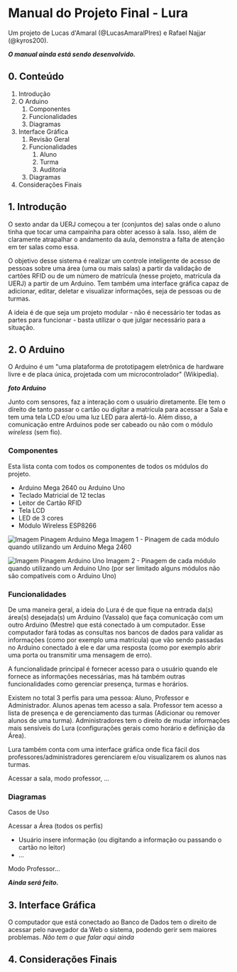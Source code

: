 # Manual do Projeto Final - Lura
Um projeto de Lucas d'Amaral (@LucasAmaralPIres) e Rafael Najjar (@kyros200).

__*O manual ainda está sendo desenvolvido.*__

## 0. Conteúdo
1. Introdução
1. O Arduino
   1. Componentes
   1. Funcionalidades
   1. Diagramas
1. Interface Gráfica
   1. Revisão Geral
   1. Funcionalidades
      1. Aluno
      1. Turma
      1. Auditoria
   1. Diagramas
1. Considerações Finais

## 1. Introdução
  O sexto andar da UERJ começou a ter (conjuntos de) salas onde o aluno tinha que tocar uma campainha para obter acesso à sala. Isso, além de claramente atrapalhar o andamento da aula, demonstra a falta de atenção em ter salas como essa.  
  
  O objetivo desse sistema é realizar um controle inteligente de acesso de pessoas sobre uma área (uma ou mais salas) a partir da validação de cartões RFID ou de um número de matrícula (nesse projeto, matrícula da UERJ) a partir de um Arduino. Tem também uma interface gráfica capaz de adicionar, editar, deletar e visualizar informações, seja de pessoas ou de turmas.
  
  A ideia é de que seja um projeto modular - não é necessário ter todas as partes para funcionar - basta utilizar o que julgar necessário para a situação.
  
## 2. O Arduino
  O Arduino é um "uma plataforma de prototipagem eletrônica de hardware livre e de placa única, projetada com um microcontrolador" (Wikipedia).  
  
  __*foto Arduino*__
  
  Junto com sensores, faz a interação com o usuário diretamente. Ele tem o direito de tanto passar o cartão ou digitar a matrícula para acessar a Sala e tem uma tela LCD e/ou uma luz LED para alertá-lo. Além disso, a comunicação entre Arduinos pode ser cabeado ou não com o módulo *wireless* (sem fio).
  
### Componentes
Esta lista conta com todos os componentes de todos os módulos do projeto.  
- Arduino Mega 2640 ou Arduino Uno
- Teclado Matricial de 12 teclas
- Leitor de Cartão RFID
- Tela LCD
- LED de 3 cores
- Módulo Wireless ESP8266

![Imagem Pinagem Arduino Mega](https://github.com/LucasAmaralPIres/ProjetoFinalUERJ/blob/master/Vers%C3%A3o%201.0/Imagem%20da%20pinagem%20-%20MEGA.png)
Imagem 1 - Pinagem de cada módulo quando utilizando um Arduino Mega 2460

![Imagem Pinagem Arduino Uno](https://github.com/LucasAmaralPIres/ProjetoFinalUERJ/blob/master/Vers%C3%A3o%201.0/Imagem%20da%20pinagem.png)
Imagem 2 - Pinagem de cada módulo quando utilizando um Arduino Uno (por ser limitado alguns módulos não são compatíveis com o Arduino Uno)

### Funcionalidades
  De uma maneira geral, a ideia do Lura é de que fique na entrada da(s) área(s) desejada(s) um Arduino (Vassalo) que faça comunicação com um outro Arduino (Mestre) que está conectado à um computador. Esse computador fará todas as consultas nos bancos de dados para validar as informações (como por exemplo uma matrícula) que vão sendo passadas no Arduino conectado à ele e dar uma resposta (como por exemplo abrir uma porta ou transmitir uma mensagem de erro).
  
  A funcionalidade principal é fornecer acesso para o usuário quando ele fornece as informações necessárias, mas há também outras funcionalidades como gerenciar presença, turmas e horários.
  
  Existem no total 3 perfis para uma pessoa: Aluno, Professor e Administrador. Alunos apenas tem acesso a sala. Professor tem acesso a lista de presença e de gerenciamento das turmas (Adicionar ou remover alunos de uma turma). Administradores tem o direito de mudar informações mais sensíveis do Lura (configurações gerais como horário e definição da Área).
  
  Lura também conta com uma interface gráfica onde fica fácil dos professores/administradores gerenciarem e/ou visualizarem os alunos nas turmas. 
  
  Acessar a sala, modo professor, ...
  
### Diagramas
  Casos de Uso
  
  Acessar a Área (todos os perfis)
  - Usuário insere informação (ou digitando a informação ou passando o cartão no leitor)
  - ...
  
  Modo Professor...
  
  __*Ainda será feito.*__
  
## 3. Interface Gráfica
O computador que está conectado ao Banco de Dados tem o direito de acessar pelo navegador da Web o sistema, podendo gerir sem maiores problemas.
_Não tem o que falar aqui ainda_

## 4. Considerações Finais
